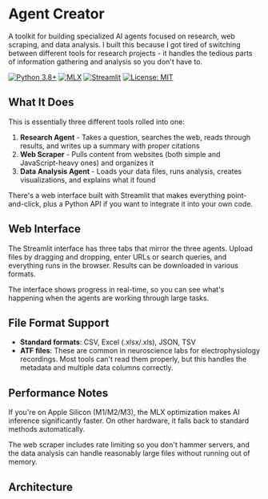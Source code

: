 # Agent Creator

A toolkit for building specialized AI agents focused on research, web scraping, and data analysis. I built this because I got tired of switching between different tools for research projects - it handles the tedious parts of information gathering and analysis so you don't have to.

[![Python 3.8+](https://img.shields.io/badge/python-3.8+-blue.svg)](https://www.python.org/downloads/)
[![MLX](https://img.shields.io/badge/MLX-optimized-green.svg)](https://ml-explore.github.io/mlx/)
[![Streamlit](https://img.shields.io/badge/Streamlit-web_app-red.svg)](https://streamlit.io/)
[![License: MIT](https://img.shields.io/badge/License-MIT-yellow.svg)](https://opensource.org/licenses/MIT)

## What It Does

This is essentially three different tools rolled into one:

1. **Research Agent** - Takes a question, searches the web, reads through results, and writes up a summary with proper citations
2. **Web Scraper** - Pulls content from websites (both simple and JavaScript-heavy ones) and organizes it
3. **Data Analysis Agent** - Loads your data files, runs analysis, creates visualizations, and explains what it found

There's a web interface built with Streamlit that makes everything point-and-click, plus a Python API if you want to integrate it into your own code.

## Web Interface

The Streamlit interface has three tabs that mirror the three agents. Upload files by dragging and dropping, enter URLs or search queries, and everything runs in the browser. Results can be downloaded in various formats.

The interface shows progress in real-time, so you can see what's happening when the agents are working through large tasks.

## File Format Support

- **Standard formats**: CSV, Excel (.xlsx/.xls), JSON, TSV
- **ATF files**: These are common in neuroscience labs for electrophysiology recordings. Most tools can't read them properly, but this handles the metadata and multiple data columns correctly.

## Performance Notes

If you're on Apple Silicon (M1/M2/M3), the MLX optimization makes AI inference significantly faster. On other hardware, it falls back to standard methods automatically.

The web scraper includes rate limiting so you don't hammer servers, and the data analysis can handle reasonably large files without running out of memory.

## Architecture
